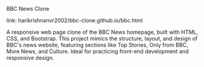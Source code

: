 
BBC News Clone

link: harikrishnanvr2002/bbc-clone.github.io/bbc.html

A responsive web page clone of the BBC News homepage, built with HTML, CSS, and Bootstrap. This project mimics the structure, layout, and design of BBC's news website, featuring sections like Top Stories, Only from BBC, More News, and Culture. Ideal for practicing front-end development and responsive design.
